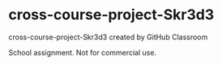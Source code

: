 # cross-course-project-Skr3d3
cross-course-project-Skr3d3 created by GitHub Classroom

School assignment. Not for commercial use.
